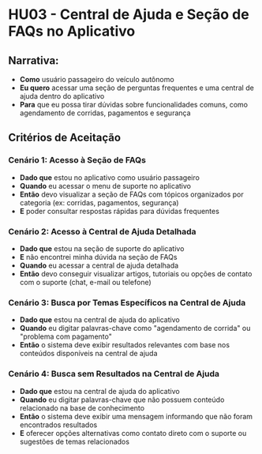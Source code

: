 # HU03 - Central de Ajuda e Seção de FAQs no Aplicativo

## Narrativa:

- **Como** usuário passageiro do veículo autônomo
- **Eu quero** acessar uma seção de perguntas frequentes e uma central de ajuda dentro do aplicativo
- **Para** que eu possa tirar dúvidas sobre funcionalidades comuns, como agendamento de corridas, pagamentos e segurança

## Critérios de Aceitação

### Cenário 1: Acesso à Seção de FAQs

- **Dado que** estou no aplicativo como usuário passageiro
- **Quando** eu acessar o menu de suporte no aplicativo
- **Então** devo visualizar a seção de FAQs com tópicos organizados por categoria (ex: corridas, pagamentos, segurança)
- **E** poder consultar respostas rápidas para dúvidas frequentes

### Cenário 2: Acesso à Central de Ajuda Detalhada

- **Dado que** estou na seção de suporte do aplicativo
- **E** não encontrei minha dúvida na seção de FAQs
- **Quando** eu acessar a central de ajuda detalhada
- **Então** devo conseguir visualizar artigos, tutoriais ou opções de contato com o suporte (chat, e-mail ou telefone)

### Cenário 3: Busca por Temas Específicos na Central de Ajuda

- **Dado que** estou na central de ajuda do aplicativo
- **Quando** eu digitar palavras-chave como "agendamento de corrida" ou "problema com pagamento"
- **Então** o sistema deve exibir resultados relevantes com base nos conteúdos disponíveis na central de ajuda

### Cenário 4: Busca sem Resultados na Central de Ajuda

- **Dado que** estou na central de ajuda do aplicativo
- **Quando** eu digitar palavras-chave que não possuem conteúdo relacionado na base de conhecimento
- **Então** o sistema deve exibir uma mensagem informando que não foram encontrados resultados
- **E** oferecer opções alternativas como contato direto com o suporte ou sugestões de temas relacionados
